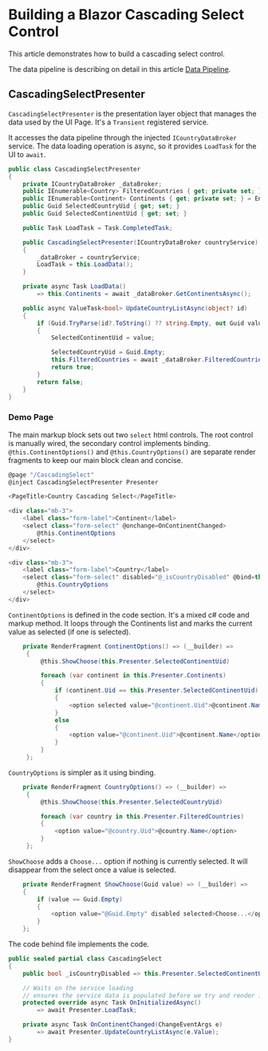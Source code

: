 # Building a Blazor Cascading Select Control

This article demonstrates how to build a cascading select control.

The data pipeline is describing on detail in this article [Data Pipeline](./Data-Pipeline.md).

## CascadingSelectPresenter

`CascadingSelectPresenter` is the presentation layer object that manages the data used by the UI Page.  It's a `Transient` registered service.

It accesses the data pipeline through the injected `ICountryDataBroker` service.  The data loading operation is async, so it provides `LoadTask` for the UI to `await`.

```csharp
public class CascadingSelectPresenter
{
    private ICountryDataBroker _dataBroker;
    public IEnumerable<Country> FilteredCountries { get; private set; } = Enumerable.Empty<Country>();
    public IEnumerable<Continent> Continents { get; private set; } = Enumerable.Empty<Continent>();
    public Guid SelectedCountryUid { get; set; }
    public Guid SelectedContinentUid { get; set; }

    public Task LoadTask = Task.CompletedTask;

    public CascadingSelectPresenter(ICountryDataBroker countryService)
    { 
        _dataBroker = countryService;
        LoadTask = this.LoadData();
    }

    private async Task LoadData()
        => this.Continents = await _dataBroker.GetContinentsAsync();

    public async ValueTask<bool> UpdateCountryListAsync(object? id)
    {
        if (Guid.TryParse(id?.ToString() ?? string.Empty, out Guid value))
        {
            SelectedContinentUid = value;

            SelectedCountryUid = Guid.Empty;
            this.FilteredCountries = await _dataBroker.FilteredCountriesAsync(SelectedContinentUid);
            return true;
        }
        return false;
    }
}
```

### Demo Page

The main markup block sets out two `select` html controls.  The root control is manually wired, the secondary control implements binding. `@this.ContinentOptions()` and `@this.CountryOptions()` are separate render fragments to keep our main block clean and concise.

```csharp
@page "/CascadingSelect"
@inject CascadingSelectPresenter Presenter

<PageTitle>Country Cascading Select</PageTitle>

<div class="mb-3">
    <label class="form-label">Continent</label>
    <select class="form-select" @onchange=OnContinentChanged>
        @this.ContinentOptions
    </select>
</div>

<div class="mb-3">
    <label class="form-label">Country</label>
    <select class="form-select" disabled="@_isCountryDisabled" @bind=this.Presenter.SelectedCountryUid>
        @this.CountryOptions
    </select>
</div>
```

`ContinentOptions` is defined in the code section.  It's a mixed c# code and markup method.  It loops through the Continents list and marks the current value as selected (if one is selected).

```csharp
    private RenderFragment ContinentOptions() => (__builder) =>
     {
         @this.ShowChoose(this.Presenter.SelectedContinentUid)

         foreach (var continent in this.Presenter.Continents)
         {
             if (continent.Uid == this.Presenter.SelectedContinentUid)
             {
                 <option selected value="@continent.Uid">@continent.Name</option>
             }
             else
             {
                 <option value="@continent.Uid">@continent.Name</option>
             }
         }
     };
```

`CountryOptions` is simpler as it using binding.

```csharp
    private RenderFragment CountryOptions() => (__builder) =>
     {
         @this.ShowChoose(this.Presenter.SelectedCountryUid)

         foreach (var country in this.Presenter.FilteredCountries)
         {
             <option value="@country.Uid">@country.Name</option>
         }
     };
```

`ShowChoose` adds a `Choose...` option if nothing is currently selected.  It will disappear from the select once a value is selected.

```csharp
    private RenderFragment ShowChoose(Guid value) => (__builder) =>
    {
        if (value == Guid.Empty)
        {
            <option value="@Guid.Empty" disabled selected>Choose...</option>
        }
    };
```

The code behind file implements the code.

```csharp
public sealed partial class CascadingSelect
{
    public bool _isCountryDisabled => this.Presenter.SelectedContinentUid == Guid.Empty;

    // Waits on the service loading
    // ensures the service data is populated before we try and render it
    protected override async Task OnInitializedAsync()
        => await Presenter.LoadTask;

    private async Task OnContinentChanged(ChangeEventArgs e)
        => await Presenter.UpdateCountryListAsync(e.Value);
}
```



